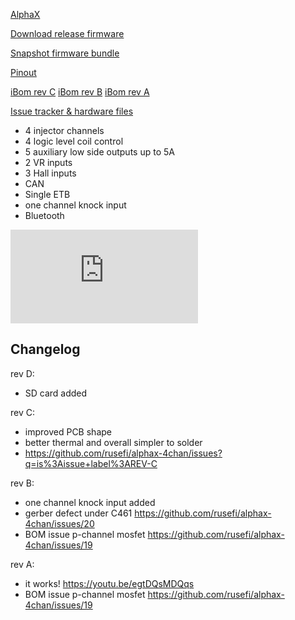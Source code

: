 [AlphaX](https://www.alphaxpr.com/)

[Download release firmware](https://github.com/rusefi/rusefi/releases/latest/download/rusefi_bundle_alphax-4chan.zip)

[Snapshot firmware bundle](https://rusefi.com/build_server/rusefi_bundle_alphax-4chan.zip)

[Pinout](https://rusefi.com/docs/pinouts/hellen/alphax-4chan/)

[iBom rev C](https://rusefi.com/docs/ibom/alphax_4ch-c-ibom.html)
[iBom rev B](https://rusefi.com/docs/ibom/alphax_4ch-b-ibom.html)
[iBom rev A](https://rusefi.com/docs/ibom/alphax_4ch-a-ibom.html) 

[Issue tracker & hardware files](https://github.com/rusefi/alphax-4chan)

* 4 injector channels
* 4 logic level coil control 
* 5 auxiliary low side outputs up to 5A
* 2 VR inputs
* 3 Hall inputs
* CAN
* Single ETB
* one channel knock input
* Bluetooth


![x](https://rusefi.com/forum/download/file.php?id=9345)


## Changelog

rev D:
 - SD card added

rev C:
 - improved PCB shape
 - better thermal and overall simpler to solder
 - https://github.com/rusefi/alphax-4chan/issues?q=is%3Aissue+label%3AREV-C

rev B:
 - one channel knock input added
 - gerber defect under C461 https://github.com/rusefi/alphax-4chan/issues/20
 - BOM issue p-channel mosfet https://github.com/rusefi/alphax-4chan/issues/19

rev A:
 - it works! https://youtu.be/egtDQsMDQqs
 - BOM issue p-channel mosfet https://github.com/rusefi/alphax-4chan/issues/19
